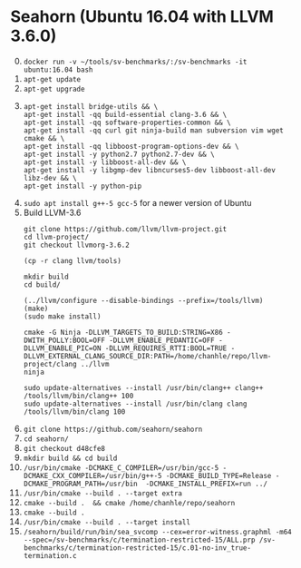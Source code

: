 # Seahorn (Ubuntu 16.04 with LLVM 3.6.0)

0. `docker run -v ~/tools/sv-benchmarks/:/sv-benchmarks -it ubuntu:16.04 bash`
1. `apt-get update`
2. `apt-get upgrade`
3. 
    ```
    apt-get install bridge-utils && \
    apt-get install -qq build-essential clang-3.6 && \
    apt-get install -qq software-properties-common && \
    apt-get install -qq curl git ninja-build man subversion vim wget cmake && \
    apt-get install -qq libboost-program-options-dev && \
    apt-get install -y python2.7 python2.7-dev && \
    apt-get install -y libboost-all-dev && \
    apt-get install -y libgmp-dev libncurses5-dev libboost-all-dev libz-dev && \
    apt-get install -y python-pip
    ```
3. `sudo apt install g++-5 gcc-5` for a newer version of Ubuntu
3. Build LLVM-3.6
    ```
    git clone https://github.com/llvm/llvm-project.git
    cd llvm-project/
    git checkout llvmorg-3.6.2
    
    (cp -r clang llvm/tools)
    
    mkdir build
    cd build/
    
    (../llvm/configure --disable-bindings --prefix=/tools/llvm)
    (make)
    (sudo make install)
    
    cmake -G Ninja -DLLVM_TARGETS_TO_BUILD:STRING=X86 -DWITH_POLLY:BOOL=OFF -DLLVM_ENABLE_PEDANTIC=OFF -DLLVM_ENABLE_PIC=ON -DLLVM_REQUIRES_RTTI:BOOL=TRUE -DLLVM_EXTERNAL_CLANG_SOURCE_DIR:PATH=/home/chanhle/repo/llvm-project/clang ../llvm
    ninja
    
    sudo update-alternatives --install /usr/bin/clang++ clang++ /tools/llvm/bin/clang++ 100
    sudo update-alternatives --install /usr/bin/clang clang /tools/llvm/bin/clang 100
    ```
4. `git clone https://github.com/seahorn/seahorn`
5. `cd seahorn/`
6. `git checkout d48cfe8`
7. `mkdir build && cd build`
8. `/usr/bin/cmake -DCMAKE_C_COMPILER=/usr/bin/gcc-5 -DCMAKE_CXX_COMPILER=/usr/bin/g++-5 -DCMAKE_BUILD_TYPE=Release -DCMAKE_PROGRAM_PATH=/usr/bin  -DCMAKE_INSTALL_PREFIX=run ../`
9. `/usr/bin/cmake --build . --target extra`
10. `cmake --build .  && cmake /home/chanhle/repo/seahorn`
10. `cmake --build .`
11. `/usr/bin/cmake --build . --target install`
12. `/seahorn/build/run/bin/sea_svcomp --cex=error-witness.graphml -m64 --spec=/sv-benchmarks/c/termination-restricted-15/ALL.prp /sv-benchmarks/c/termination-restricted-15/c.01-no-inv_true-termination.c`


